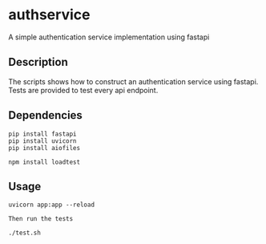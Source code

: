 
# authservice

A simple authentication service implementation using fastapi

## Description

The scripts shows how to construct an authentication service using fastapi.
Tests are provided to test every api endpoint.

## Dependencies

```
pip install fastapi
pip install uvicorn
pip install aiofiles

npm install loadtest
```

## Usage

```
uvicorn app:app --reload

Then run the tests

./test.sh
```
